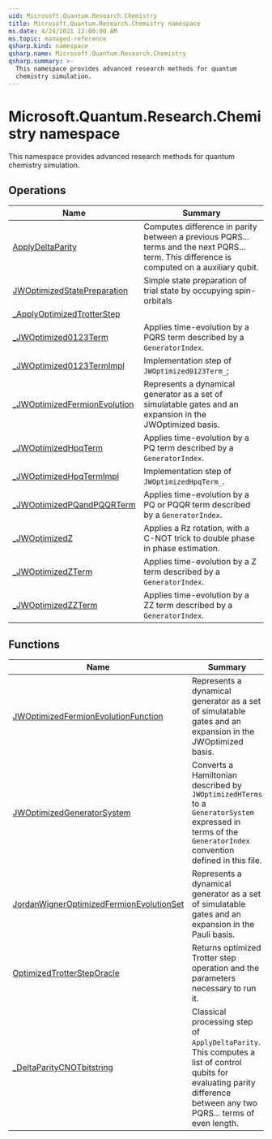 ```yaml
---
uid: Microsoft.Quantum.Research.Chemistry
title: Microsoft.Quantum.Research.Chemistry namespace
ms.date: 4/24/2021 12:00:00 AM
ms.topic: managed-reference
qsharp.kind: namespace
qsharp.name: Microsoft.Quantum.Research.Chemistry
qsharp.summary: >-
  This namespace provides advanced research methods for quantum
  chemistry simulation.
---
```


# Microsoft.Quantum.Research.Chemistry namespace

This namespace provides advanced research methods for quantum
chemistry simulation.


<!-- summaries -->

## Operations

| Name | Summary |
|------|---------|
|[ApplyDeltaParity](xref:Microsoft.Quantum.Research.Chemistry.ApplyDeltaParity) |Computes difference in parity between a previous PQRS... terms and the next PQRS... term. This difference is computed on a auxiliary qubit. |
|[JWOptimizedStatePreparation](xref:Microsoft.Quantum.Research.Chemistry.JWOptimizedStatePreparation) |Simple state preparation of trial state by occupying spin-orbitals |
|[_ApplyOptimizedTrotterStep](xref:Microsoft.Quantum.Research.Chemistry._ApplyOptimizedTrotterStep) | |
|[_JWOptimized0123Term](xref:Microsoft.Quantum.Research.Chemistry._JWOptimized0123Term) |Applies time-evolution by a PQRS term described by a `GeneratorIndex`. |
|[_JWOptimized0123TermImpl](xref:Microsoft.Quantum.Research.Chemistry._JWOptimized0123TermImpl) |Implementation step of `JWOptimized0123Term_`; |
|[_JWOptimizedFermionEvolution](xref:Microsoft.Quantum.Research.Chemistry._JWOptimizedFermionEvolution) |Represents a dynamical generator as a set of simulatable gates and an expansion in the JWOptimized basis. |
|[_JWOptimizedHpqTerm](xref:Microsoft.Quantum.Research.Chemistry._JWOptimizedHpqTerm) |Applies time-evolution by a PQ term described by a `GeneratorIndex`. |
|[_JWOptimizedHpqTermImpl](xref:Microsoft.Quantum.Research.Chemistry._JWOptimizedHpqTermImpl) |Implementation step of `JWOptimizedHpqTerm_`. |
|[_JWOptimizedPQandPQQRTerm](xref:Microsoft.Quantum.Research.Chemistry._JWOptimizedPQandPQQRTerm) |Applies time-evolution by a PQ or PQQR term described by a `GeneratorIndex`. |
|[_JWOptimizedZ](xref:Microsoft.Quantum.Research.Chemistry._JWOptimizedZ) |Applies a Rz rotation, with a C-NOT trick to double phase in phase estimation. |
|[_JWOptimizedZTerm](xref:Microsoft.Quantum.Research.Chemistry._JWOptimizedZTerm) |Applies time-evolution by a Z term described by a `GeneratorIndex`. |
|[_JWOptimizedZZTerm](xref:Microsoft.Quantum.Research.Chemistry._JWOptimizedZZTerm) |Applies time-evolution by a ZZ term described by a `GeneratorIndex`. |

## Functions

| Name | Summary |
|------|---------|
|[JWOptimizedFermionEvolutionFunction](xref:Microsoft.Quantum.Research.Chemistry.JWOptimizedFermionEvolutionFunction) |Represents a dynamical generator as a set of simulatable gates and an expansion in the JWOptimized basis. |
|[JWOptimizedGeneratorSystem](xref:Microsoft.Quantum.Research.Chemistry.JWOptimizedGeneratorSystem) |Converts a Hamiltonian described by `JWOptimizedHTerms` to a `GeneratorSystem` expressed in terms of the `GeneratorIndex` convention defined in this file. |
|[JordanWignerOptimizedFermionEvolutionSet](xref:Microsoft.Quantum.Research.Chemistry.JordanWignerOptimizedFermionEvolutionSet) |Represents a dynamical generator as a set of simulatable gates and an expansion in the Pauli basis. |
|[OptimizedTrotterStepOracle](xref:Microsoft.Quantum.Research.Chemistry.OptimizedTrotterStepOracle) |Returns optimized Trotter step operation and the parameters necessary to run it. |
|[_DeltaParityCNOTbitstring](xref:Microsoft.Quantum.Research.Chemistry._DeltaParityCNOTbitstring) |Classical processing step of `ApplyDeltaParity`. This computes a list of control qubits for evaluating parity difference between any two PQRS... terms of even length. |

<!-- /summaries -->
